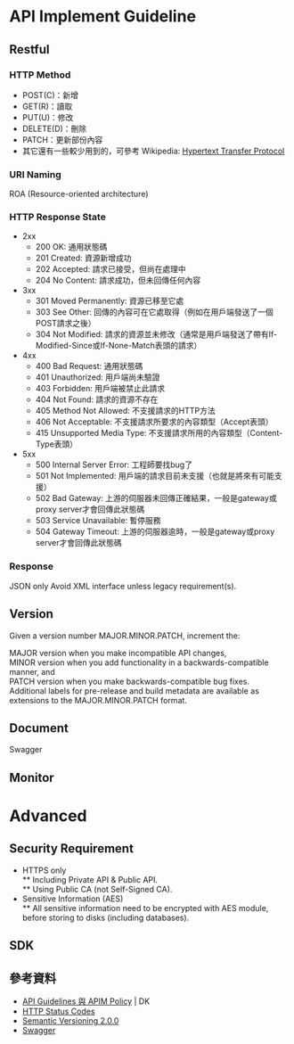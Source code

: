 # API Implement Guideline

## Restful
### HTTP Method
* POST(C)：新增
* GET(R)：讀取
* PUT(U)：修改
* DELETE(D)：刪除
* PATCH：更新部份內容
* 其它還有一些較少用到的，可參考 Wikipedia: [Hypertext Transfer Protocol](https://en.wikipedia.org/wiki/Hypertext_Transfer_Protocol#Request_methods "Request Method")

### URI Naming
ROA (Resource-oriented architecture)

### HTTP Response State
* 2xx
	* 200 OK: 通用狀態碼
	* 201 Created: 資源新增成功
	* 202 Accepted: 請求已接受，但尚在處理中
	* 204 No Content: 請求成功，但未回傳任何內容
* 3xx
	* 301 Moved Permanently: 資源已移至它處
	* 303 See Other: 回傳的內容可在它處取得（例如在用戶端發送了一個POST請求之後）
	* 304 Not Modified: 請求的資源並未修改（通常是用戶端發送了帶有If-Modified-Since或If-None-Match表頭的請求）
* 4xx
	* 400 Bad Request: 通用狀態碼
	* 401 Unauthorized: 用戶端尚未驗證
	* 403 Forbidden: 用戶端被禁止此請求
	* 404 Not Found: 請求的資源不存在
	* 405 Method Not Allowed: 不支援請求的HTTP方法
	* 406 Not Acceptable: 不支援請求所要求的內容類型（Accept表頭）
	* 415 Unsupported Media Type: 不支援請求所用的內容類型（Content-Type表頭）
* 5xx
	* 500 Internal Server Error: 工程師要找bug了
	* 501 Not Implemented: 用戶端的請求目前未支援（也就是將來有可能支援）
	* 502 Bad Gateway: 上游的伺服器未回傳正確結果，一般是gateway或proxy server才會回傳此狀態碼
	* 503 Service Unavailable: 暫停服務
	* 504 Gateway Timeout: 上游的伺服器逾時，一般是gateway或proxy server才會回傳此狀態碼

### Response
JSON only
Avoid XML interface unless legacy requirement(s).


## Version
Given a version number MAJOR.MINOR.PATCH, increment the:

MAJOR version when you make incompatible API changes,  
MINOR version when you add functionality in a backwards-compatible manner, and  
PATCH version when you make backwards-compatible bug fixes.  
Additional labels for pre-release and build metadata are available as extensions to the MAJOR.MINOR.PATCH format.


## Document
Swagger

## Monitor

# Advanced
## Security Requirement
* HTTPS only  
** Including Private API & Public API.  
** Using Public CA (not Self-Signed CA).  
* Sensitive Information (AES)  
** All sensitive information need to be encrypted with AES module, before storing to disks (including databases).
## SDK

## 參考資料

* [API Guidelines 與 APIM Policy](http://sysblog.104.com.tw/notice.php?op=notice_view&id=17609) | DK
* [HTTP Status Codes](http://www.restapitutorial.com/httpstatuscodes.html)
* [Semantic Versioning 2.0.0](http://semver.org/)
* [Swagger](http://swagger.io/)